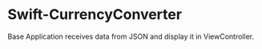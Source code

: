 # Swift-CurrencyConverter
Base Application receives data from JSON and display it in ViewController.
